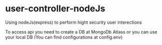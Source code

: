 # user-controller-nodeJs
Using nodeJs(express) to perform hight security user interections

To access api you need to create a DB at MongoDb Atlass or you can use your local DB (You can find configurations at config.env)